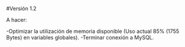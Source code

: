 #Versión 1.2

A hacer:

-Optimizar la utilización de memoria disponible (Uso actual 85% (1755 Bytes) en variables globales).
-Terminar conexión a MySQL.
